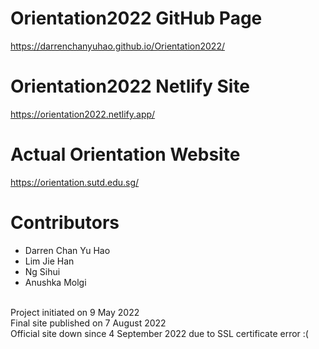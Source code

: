 # Orientation2022 GitHub Page
https://darrenchanyuhao.github.io/Orientation2022/

# Orientation2022 Netlify Site
https://orientation2022.netlify.app/

# Actual Orientation Website
https://orientation.sutd.edu.sg/

# Contributors
- Darren Chan Yu Hao <br>
- Lim Jie Han <br>
- Ng Sihui <br>
- Anushka Molgi <br>
<br>
Project initiated on 9 May 2022 <br>
Final site published on 7 August 2022 <br>
Official site down since 4 September 2022 due to SSL certificate error :(
